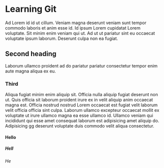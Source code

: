 # Learning Git

Ad Lorem id id ut cillum. Veniam magna deserunt veniam sunt tempor commodo laboris et anim esse id. Id ipsum Lorem cupidatat Lorem voluptate. Sit minim enim veniam qui ut. Ad ut ut pariatur sint eu occaecat voluptate ipsum laborum. Deserunt culpa non ea fugiat.

## Second heading

Laborum ullamco proident ad do pariatur pariatur consectetur tempor enim aute magna aliqua ex eu.

### Third

Aliqua fugiat minim enim aliquip sit. Officia nulla aliquip fugiat deserunt non ut. Quis officia sit laborum proident irure ex in velit aliquip anim occaecat magna est. Officia nostrud nostrud Lorem occaecat est fugiat velit laborum velit officia officia sint culpa. Laborum ullamco excepteur occaecat mollit ex voluptate ut irure ullamco magna ea esse ullamco id. Ullamco veniam qui incididunt qui esse amet consequat laborum est adipisicing amet aliquip do. Adipisicing gg deserunt voluptate duis commodo velit aliqua consectetur.


#### Hello
##### Hell
###### He
